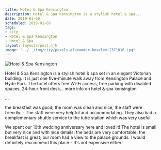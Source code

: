 ```yaml
---
title: Hotel & Spa Kensington
description: Hotel & Spa Kensington is a stylish hotel & spa...
date: 2019-01-09
scheduled: 2019-01-09
tags:
- city
- Hotel & Spa Kensington
- Hotel & Spa
layout: layouts/post.njk
image: "../../img/city/pexels-alexander-kovalev-2371016.jpg"
---
```


![Hotel & Spa Kensington](../../img/city/pexels-alexander-kovalev-2371016.jpg)

Hotel & Spa Kensington is a stylish hotel & spa set in an elegant Victorian building. It is just one five-minute walk away from Kensington Palace and Hyde Park. The hotel offers free Wi-Fi access, free parking with disabled spaces, 24-hour front desk... more info on hotel & spa kensington

...

the breakfast was good, the room was clean and nice, the staff were friendly. - The staff were very helpful and accommodating. They also had a complementary shuttle service to the tube station which was very useful.

We spent our 10th wedding anniversary here and loved it! The hotel is small but very nice and with nice details; the beds are very comfortable; the breakfast is great; our room had a view to the palace grounds. I would definitely recommend this place - It's not expensive either!